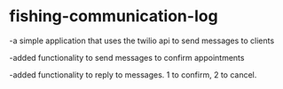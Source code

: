 # fishing-communication-log
-a simple application that uses the twilio api to send messages to clients

-added functionality to send messages to confirm appointments

-added functionality to reply to messages. 1 to confirm, 2 to cancel.
